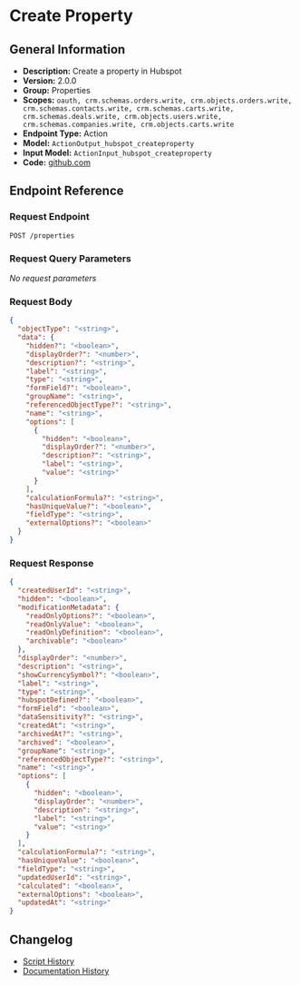 <!-- BEGIN GENERATED CONTENT -->
# Create Property

## General Information

- **Description:** Create a property in Hubspot
- **Version:** 2.0.0
- **Group:** Properties
- **Scopes:** `oauth, crm.schemas.orders.write, crm.objects.orders.write, crm.schemas.contacts.write, crm.schemas.carts.write, crm.schemas.deals.write, crm.objects.users.write, crm.schemas.companies.write, crm.objects.carts.write`
- **Endpoint Type:** Action
- **Model:** `ActionOutput_hubspot_createproperty`
- **Input Model:** `ActionInput_hubspot_createproperty`
- **Code:** [github.com](https://github.com/NangoHQ/integration-templates/tree/main/integrations/hubspot/actions/create-property.ts)


## Endpoint Reference

### Request Endpoint

`POST /properties`

### Request Query Parameters

_No request parameters_

### Request Body

```json
{
  "objectType": "<string>",
  "data": {
    "hidden?": "<boolean>",
    "displayOrder?": "<number>",
    "description?": "<string>",
    "label": "<string>",
    "type": "<string>",
    "formField?": "<boolean>",
    "groupName": "<string>",
    "referencedObjectType?": "<string>",
    "name": "<string>",
    "options": [
      {
        "hidden": "<boolean>",
        "displayOrder?": "<number>",
        "description?": "<string>",
        "label": "<string>",
        "value": "<string>"
      }
    ],
    "calculationFormula?": "<string>",
    "hasUniqueValue?": "<boolean>",
    "fieldType": "<string>",
    "externalOptions?": "<boolean>"
  }
}
```

### Request Response

```json
{
  "createdUserId": "<string>",
  "hidden": "<boolean>",
  "modificationMetadata": {
    "readOnlyOptions?": "<boolean>",
    "readOnlyValue": "<boolean>",
    "readOnlyDefinition": "<boolean>",
    "archivable": "<boolean>"
  },
  "displayOrder": "<number>",
  "description": "<string>",
  "showCurrencySymbol?": "<boolean>",
  "label": "<string>",
  "type": "<string>",
  "hubspotDefined?": "<boolean>",
  "formField": "<boolean>",
  "dataSensitivity?": "<string>",
  "createdAt": "<string>",
  "archivedAt?": "<string>",
  "archived": "<boolean>",
  "groupName": "<string>",
  "referencedObjectType?": "<string>",
  "name": "<string>",
  "options": [
    {
      "hidden": "<boolean>",
      "displayOrder": "<number>",
      "description": "<string>",
      "label": "<string>",
      "value": "<string>"
    }
  ],
  "calculationFormula?": "<string>",
  "hasUniqueValue": "<boolean>",
  "fieldType": "<string>",
  "updatedUserId": "<string>",
  "calculated": "<boolean>",
  "externalOptions": "<boolean>",
  "updatedAt": "<string>"
}
```

## Changelog

- [Script History](https://github.com/NangoHQ/integration-templates/commits/main/integrations/hubspot/actions/create-property.ts)
- [Documentation History](https://github.com/NangoHQ/integration-templates/commits/main/integrations/hubspot/actions/create-property.md)

<!-- END  GENERATED CONTENT -->

